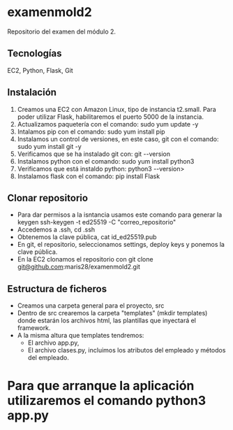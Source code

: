 # examenmold2
Repositorio del examen del módulo 2.
## Tecnologías
EC2, Python, Flask, Git
## Instalación
1. Creamos una EC2 con Amazon Linux, tipo de instancia t2.small. Para poder utilizar Flask, habilitaremos el puerto 5000 de la instancia.
2. Actualizamos paquetería con el comando: sudo yum update -y
3. Intalamos pip con el comando: sudo yum install pip
4. Instalamos un control de versiones, en este caso, git con el comando: sudo yum install git -y
5. Verificamos que se ha instalado git con: git --version
6. Instalamos python con el comando: sudo yum install python3
7. Verificamos que está instaldo python: python3 --version>
8. Instalamos flask con el comando: pip install Flask
## Clonar repositorio
- Para dar permisos a la isntancia usamos este comando para generar la keygen ssh-keygen -t ed25519 -C "correo_repositorio"
- Accedemos a .ssh, cd .ssh
- Obtenemos la clave pública, cat id_ed25519.pub
- En git, el repositorio, seleccionamos settings, deploy keys y ponemos la clave pública.
- En la EC2 clonamos el repositorio con git clone git@github.com:maris28/examenmold2.git

## Estructura de ficheros
- Creamos una carpeta general para el proyecto, src
- Dentro de src crearemos la carpeta "templates" (mkdir templates) donde estarán los archivos html, las plantillas que inyectará el framework.
- A la misma altura que templates tendremos:
    - El archivo app.py, 
    - El archivo clases.py, incluimos los atributos del empleado y métodos del empleado.
 
# Para que arranque la aplicación utilizaremos el comando python3 app.py
